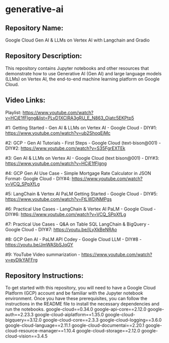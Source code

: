 # generative-ai

Repository Name:
-----------------
Google Cloud Gen AI & LLMs on Vertex AI with Langchain and Gradio

Repository Description: 
-----------------------
This repository contains Jupyter notebooks and other resources that demonstrate how to use Generative AI (Gen AI) and large language models (LLMs) on Vertex AI, the end-to-end machine learning platform on Google Cloud.


Video Links:
------------
Playlist: https://www.youtube.com/watch?v=HCjE1fFlgng&list=PLyD1XCIRA3gRU_E_N863_Oiatc5EKPtp5

#1: Getting Started - Gen AI & LLMs on Vertex AI - Google Cloud - DIY#1: https://www.youtube.com/watch?v=ub2ShoqEjMc

#2: GCP - Gen AI Tutorials - First Steps - Google Cloud (text-bison@001) - DIY#2: https://www.youtube.com/watch?v=S35FgrEXTEk

#3: Gen AI & LLMs on Vertex AI - Google Cloud (text bison@001) - DIY#3: https://www.youtube.com/watch?v=HCjE1fFlgng

#4: GCP Gen AI Use Case - Simple Mortgage Rate Calculator in JSON Format- Google Cloud - DIY#4: https://www.youtube.com/watch?v=VCQ_SPpXfLg

#5: LangChain & Vertex AI PaLM Getting Started - Google Cloud - DIY#5: https://www.youtube.com/watch?v=FtLWDjNMPgs 

#6: Practical Use Cases - LangChain & Vertex AI PaLM - Google Cloud - DIY#6: https://www.youtube.com/watch?v=VCQ_SPpXfLg

#7: Practical Use Cases - Q&A on Table SQL LangChain & BigQuery - Google Cloud - DIY#7: https://youtu.be/jLyXkBeNRAo

#8: GCP Gen AI - PaLM API Codey - Google Cloud LLM - DIY#8 -  https://youtu.be/JmWASbSJqGY

#9: YouTube Video summarization - https://www.youtube.com/watch?v=eyDIkYAFFrg


Repository Instructions:
-----------------
To get started with this repository, you will need to have a Google Cloud Platform (GCP) account and be familiar with the Jupyter notebook environment. Once you have these prerequisites, you can follow the instructions in the README file to install the necessary dependencies and run the notebooks.
google-cloud==0.34.0
google-api-core==2.12.0
google-auth==2.23.3
google-cloud-aiplatform==1.35.0
google-cloud-bigquery==3.12.0
google-cloud-core==2.3.3
google-cloud-logging==3.6.0
google-cloud-language==2.11.1
google-cloud-documentai==2.20.1
google-cloud-resource-manager==1.10.4
google-cloud-storage==2.12.0
google-cloud-vision==3.4.5
